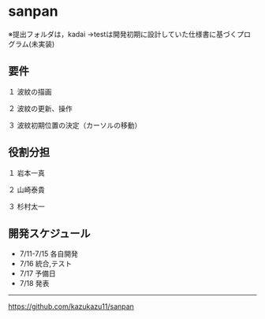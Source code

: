 # sanpan  

※提出フォルダは，kadai
→testは開発初期に設計していた仕様書に基づくプログラム(未実装)

## 要件  
１ 波紋の描画

２ 波紋の更新、操作

３ 波紋初期位置の決定（カーソルの移動） 
  
## 役割分担  
１ 岩本一真

２ 山崎泰貴

３ 杉村太一   
  
## 開発スケジュール  
* 7/11-7/15  各自開発  
* 7/16  統合,テスト  
* 7/17  予備日
* 7/18  発表
  
***
<https://github.com/kazukazu11/sanpan>
